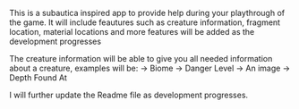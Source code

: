 This is a subautica inspired app to provide help during your playthrough of the game. It will include feautures such as creature information, fragment location, material locations and more features will be added as the development progresses

The creature information will be able to give you all needed information about a creature, examples will be:
-> Biome
-> Danger Level
-> An image
-> Depth Found At

I will further update the Readme file as development progresses.
